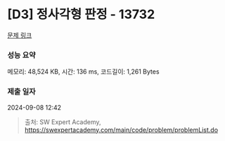 # [D3] 정사각형 판정 - 13732 

[문제 링크](https://swexpertacademy.com/main/code/problem/problemDetail.do?contestProbId=AX8BAN1qTwoDFARO) 

### 성능 요약

메모리: 48,524 KB, 시간: 136 ms, 코드길이: 1,261 Bytes

### 제출 일자

2024-09-08 12:42



> 출처: SW Expert Academy, https://swexpertacademy.com/main/code/problem/problemList.do